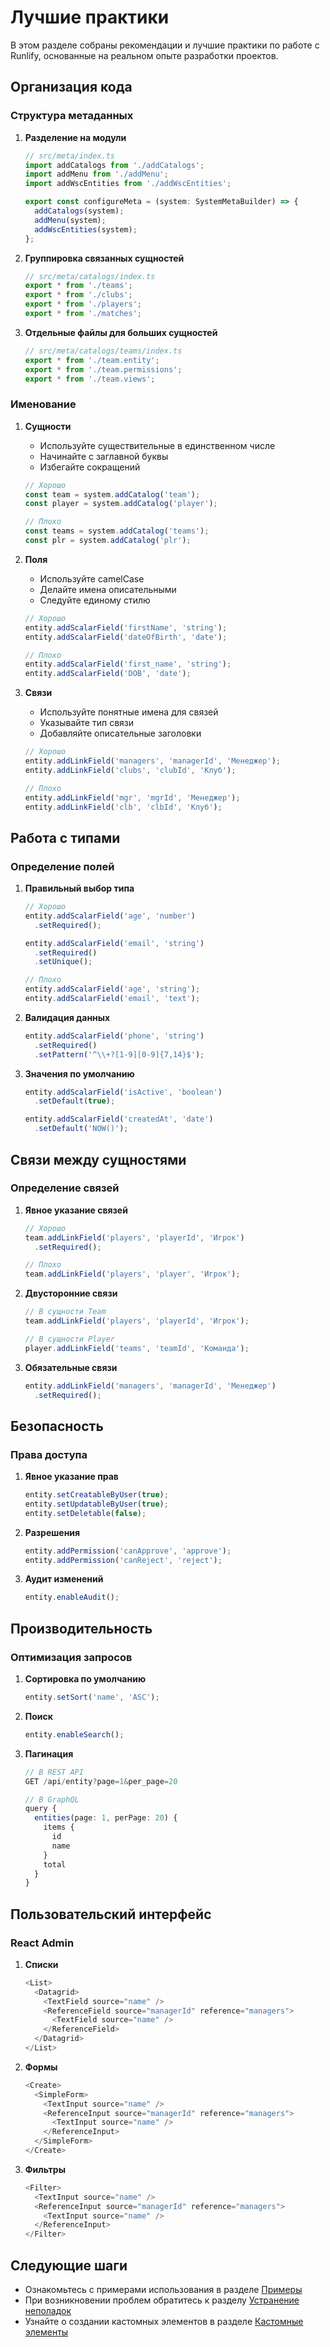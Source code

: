 # Лучшие практики

В этом разделе собраны рекомендации и лучшие практики по работе с Runlify, основанные на реальном опыте разработки проектов.

## Организация кода

### Структура метаданных

1. **Разделение на модули**
   ```typescript
   // src/meta/index.ts
   import addCatalogs from './addCatalogs';
   import addMenu from './addMenu';
   import addWscEntities from './addWscEntities';
   
   export const configureMeta = (system: SystemMetaBuilder) => {
     addCatalogs(system);
     addMenu(system);
     addWscEntities(system);
   };
   ```

2. **Группировка связанных сущностей**
   ```typescript
   // src/meta/catalogs/index.ts
   export * from './teams';
   export * from './clubs';
   export * from './players';
   export * from './matches';
   ```

3. **Отдельные файлы для больших сущностей**
   ```typescript
   // src/meta/catalogs/teams/index.ts
   export * from './team.entity';
   export * from './team.permissions';
   export * from './team.views';
   ```

### Именование

1. **Сущности**
   - Используйте существительные в единственном числе
   - Начинайте с заглавной буквы
   - Избегайте сокращений

   ```typescript
   // Хорошо
   const team = system.addCatalog('team');
   const player = system.addCatalog('player');

   // Плохо
   const teams = system.addCatalog('teams');
   const plr = system.addCatalog('plr');
   ```

2. **Поля**
   - Используйте camelCase
   - Делайте имена описательными
   - Следуйте единому стилю

   ```typescript
   // Хорошо
   entity.addScalarField('firstName', 'string');
   entity.addScalarField('dateOfBirth', 'date');

   // Плохо
   entity.addScalarField('first_name', 'string');
   entity.addScalarField('DOB', 'date');
   ```

3. **Связи**
   - Используйте понятные имена для связей
   - Указывайте тип связи
   - Добавляйте описательные заголовки

   ```typescript
   // Хорошо
   entity.addLinkField('managers', 'managerId', 'Менеджер');
   entity.addLinkField('clubs', 'clubId', 'Клуб');

   // Плохо
   entity.addLinkField('mgr', 'mgrId', 'Менеджер');
   entity.addLinkField('clb', 'clbId', 'Клуб');
   ```

## Работа с типами

### Определение полей

1. **Правильный выбор типа**
   ```typescript
   // Хорошо
   entity.addScalarField('age', 'number')
     .setRequired();

   entity.addScalarField('email', 'string')
     .setRequired()
     .setUnique();

   // Плохо
   entity.addScalarField('age', 'string');
   entity.addScalarField('email', 'text');
   ```

2. **Валидация данных**
   ```typescript
   entity.addScalarField('phone', 'string')
     .setRequired()
     .setPattern('^\\+?[1-9][0-9]{7,14}$');
   ```

3. **Значения по умолчанию**
   ```typescript
   entity.addScalarField('isActive', 'boolean')
     .setDefault(true);

   entity.addScalarField('createdAt', 'date')
     .setDefault('NOW()');
   ```

## Связи между сущностями

### Определение связей

1. **Явное указание связей**
   ```typescript
   // Хорошо
   team.addLinkField('players', 'playerId', 'Игрок')
     .setRequired();

   // Плохо
   team.addLinkField('players', 'player', 'Игрок');
   ```

2. **Двусторонние связи**
   ```typescript
   // В сущности Team
   team.addLinkField('players', 'playerId', 'Игрок');

   // В сущности Player
   player.addLinkField('teams', 'teamId', 'Команда');
   ```

3. **Обязательные связи**
   ```typescript
   entity.addLinkField('managers', 'managerId', 'Менеджер')
     .setRequired();
   ```

## Безопасность

### Права доступа

1. **Явное указание прав**
   ```typescript
   entity.setCreatableByUser(true);
   entity.setUpdatableByUser(true);
   entity.setDeletable(false);
   ```

2. **Разрешения**
   ```typescript
   entity.addPermission('canApprove', 'approve');
   entity.addPermission('canReject', 'reject');
   ```

3. **Аудит изменений**
   ```typescript
   entity.enableAudit();
   ```

## Производительность

### Оптимизация запросов

1. **Сортировка по умолчанию**
   ```typescript
   entity.setSort('name', 'ASC');
   ```

2. **Поиск**
   ```typescript
   entity.enableSearch();
   ```

3. **Пагинация**
   ```typescript
   // В REST API
   GET /api/entity?page=1&per_page=20

   // В GraphQL
   query {
     entities(page: 1, perPage: 20) {
       items {
         id
         name
       }
       total
     }
   }
   ```

## Пользовательский интерфейс

### React Admin

1. **Списки**
   ```typescript
   <List>
     <Datagrid>
       <TextField source="name" />
       <ReferenceField source="managerId" reference="managers">
         <TextField source="name" />
       </ReferenceField>
     </Datagrid>
   </List>
   ```

2. **Формы**
   ```typescript
   <Create>
     <SimpleForm>
       <TextInput source="name" />
       <ReferenceInput source="managerId" reference="managers">
         <TextInput source="name" />
       </ReferenceInput>
     </SimpleForm>
   </Create>
   ```

3. **Фильтры**
   ```typescript
   <Filter>
     <TextInput source="name" />
     <ReferenceInput source="managerId" reference="managers">
       <TextInput source="name" />
     </ReferenceInput>
   </Filter>
   ```

## Следующие шаги

- Ознакомьтесь с примерами использования в разделе [Примеры](07-examples.md)
- При возникновении проблем обратитесь к разделу [Устранение неполадок](09-troubleshooting.md)
- Узнайте о создании кастомных элементов в разделе [Кастомные элементы](11-custom-elements.md) 